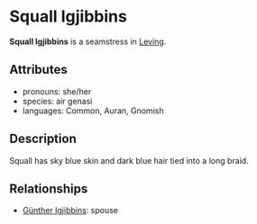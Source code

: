 # Squall Igjibbins

**Squall Igjibbins** is a seamstress in [Leving](../../leving).

## Attributes

- pronouns: she/her
- species: air genasi
- languages: Common, Auran, Gnomish

## Description

Squall has sky blue skin and dark blue hair tied into a long braid.

## Relationships

- [Günther Igjibbins](../gunther-igjibbins): spouse
